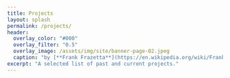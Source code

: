 ```yaml
---
title: Projects
layout: splash
permalink: /projects/
header:
  overlay_color: "#000"
  overlay_filter: "0.5"
  overlay_image: /assets/img/site/banner-page-02.jpeg
  caption: "by [**Frank Frazetta**](https://en.wikipedia.org/wiki/Frank_Frazetta)"
excerpt: "A selected list of past and current projects."
---
```

